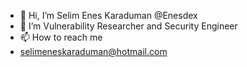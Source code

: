 - 👋 Hi, I’m Selim Enes Karaduman @Enesdex 
- 👀 I’m Vulnerability Researcher and Security Engineer
- 📫 How to reach me 
- selimeneskaraduman@hotmail.com

<!---
Enesdex/Enesdex is a ✨ special ✨ repository because its `README.md` (this file) appears on your GitHub profile.
You can click the Preview link to take a look at your changes.
--->
